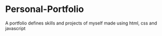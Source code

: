 # Personal-Portfolio
A portfolio defines skills and projects of myself made using html, css and javascript
